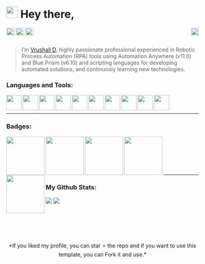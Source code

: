 <img src="https://media.giphy.com/media/hvRJCLFzcasrR4ia7z/giphy.gif" width="30px"> Hey there, 
==========
<p align="left">
  <img align="right" height="20" src="https://visitor-badge.glitch.me/badge?page_id=vrushalird.vrushalird">
  <a href="https://www.linkedin.com/in/vrushali-daware-2a6a08138/" >
    <img align="left" height="20" src="https://raw.githubusercontent.com/peterthehan/peterthehan/master/assets/linkedin.svg" alt="LinkedIn Profile" width="22px"/>
  </a>
  <a href="https://twitter.com/Vrushali__D" >
    <img align="left" height="20" src="https://raw.githubusercontent.com/peterthehan/peterthehan/master/assets/twitter.svg" alt="Twitter Profile" width="22px"/>
  </a>
  <a href="mailto:vrushali.geek@gmail.com" >
    <img align="left" height="20" src="https://github.com/vrushalird/assets/raw/images/mail.png" alt="Email" width="22px"/>
  </a>
</p>
 
<br><br>


> I’m [Vrushali D](https://github.com/vrushalird), highly passionate professional experienced in Robotic Process Automation (RPA) tools using Automation Anywhere (v11.0) and Blue Prism (v6.10) and scripting languages for developing automated solutions, and continuosly learning new technologies.  


### Languages and Tools:


<img align="left" height="40" src="https://github.com/vrushalird/assets/raw/images/automationanywhere.png">
<img align="left" height="40" src="https://github.com/vrushalird/assets/raw/images/blueprism.png">
<img align="left" height="40" src="https://github.com/vrushalird/assets/raw/images/java.jpg"> 
<img align="left" height="40" src="https://github.com/vrushalird/assets/raw/images/cpp.png">
<img align="left" height="40" src="https://github.com/vrushalird/assets/raw/images/c-programming.png">
<img align="left" height="40" src="https://github.com/vrushalird/assets/raw/images/csharp.png">
<img align="left" height="40" src="https://github.com/vrushalird/assets/raw/images/dotnet.png">
<img align="left" height="40" src="https://github.com/vrushalird/assets/raw/images/html5.png">
<img align="left" height="40" src="https://github.com/vrushalird/assets/raw/images/css3.png">
<img align="left" height="40" src="https://github.com/vrushalird/assets/raw/images/github.png">

<br><br>
***
### Badges:

<img align="left" width="100" height="100" src="https://github.com/vrushalird/assets/raw/images/botdeveloper-v11.png">
<img align="left" width="100" height="100" src="https://github.com/vrushalird/assets/raw/images/controlroomadmin.png">
<img align="left" width="100" height="100" src="https://github.com/vrushalird/assets/raw/images/technicalsupportspec.png">
<img align="left" width="100" height="100" src="https://github.com/vrushalird/assets/raw/images/bp_badge1.png">
<img align="left" width="100" height="100" src="https://github.com/vrushalird/assets/raw/images/bp_badge2.png">


<br><br>  
<br><br>
***
### My Github Stats:

![](https://github-readme-stats.vercel.app/api?username=vrushalird&show_icons=true)
![](https://github-readme-stats.vercel.app/api/top-langs/?username=vrushalird&layout=compact)


<br><br>  
 ---
<p align="center">
  *If you liked my profile, you can star ⭐ the repo and if you want to use this template, you can Fork it and use.* 
</p>
<!---
<p align="left"> <img src="https://github-readme-stats.vercel.app/api?username=vrushalird&show_icons=true" alt="vrushalird" /></p>

![Top Langs](https://github-readme-stats.vercel.app/api/top-langs/?username=vrushalird&layout=compact)](https://github.com/vrushalird/github-readme-stats)
 👀 🌱 📫 💼
<img src="https://media.giphy.com/media/3ohhwFmrcYqKEHg3Kw/giphy.gif" width="25px">
<img src="https://media.giphy.com/media/VDNDX5BhKKz0YsJkl0/giphy.gif" width="25px">
<a href="https://www.java.com/" target="_blank"> 
<a href="https://www.w3schools.com/cpp/" target="_blank">
 <a href="https://www.cprogramming.com/" target="_blank">
<img src="https://github-readme-stats.vercel.app/api?username=vrushalird&show_icons=true&theme=gotham" alt="vrushalird" />
<code><a href="https://www.w3schools.com/css/" target="_blank"><img align="left" alt="CSS3" width="40px" src="https://github.com/vrushalird/test-repo/raw/images/css3.jpg?raw=true" /></a></code>
<code><a href="https://www.w3.org/html/" target="_blank"><img align="left" alt="HTML5" width="40px" src="https://github.com/vrushalird/test-repo/raw/images/html.png?raw=true" /></a></code>
<code><img align="left" alt="Java" width="80px" src="https://github.com/vrushalird/test-repo/raw/images/java.jpg?raw=true"/></code>
<code><img height="40" src="https://raw.githubusercontent.com/github/explore/80688e429a7d4ef2fca1e82350fe8e3517d3494d/topics/mysql/mysql.png"></code>
<code><img height="40" src="https://raw.githubusercontent.com/github/explore/80688e429a7d4ef2fca1e82350fe8e3517d3494d/topics/git/git.png"></code>
<code><img height="40" src="https://raw.githubusercontent.com/github/explore/80688e429a7d4ef2fca1e82350fe8e3517d3494d/topics/cpp/cpp.png"></code>
<code><img height="40" src="https://raw.githubusercontent.com/github/explore/80688e429a7d4ef2fca1e82350fe8e3517d3494d/topics/javascript/javascript.png"></code>
<code><img height="20" src="https://raw.githubusercontent.com/github/explore/80688e429a7d4ef2fca1e82350fe8e3517d3494d/topics/vue/vue.png"></code>
<code><img height="20" src="https://raw.githubusercontent.com/github/explore/80688e429a7d4ef2fca1e82350fe8e3517d3494d/topics/react/react.png"></code>
<code><img height="20" src="https://raw.githubusercontent.com/github/explore/5c058a388828bb5fde0bcafd4bc867b5bb3f26f3/topics/graphql/graphql.png"></code>
<code><img height="20" src="https://raw.githubusercontent.com/github/explore/80688e429a7d4ef2fca1e82350fe8e3517d3494d/topics/nodejs/nodejs.png"></code>
<code><img height="20" src="https://raw.githubusercontent.com/github/explore/80688e429a7d4ef2fca1e82350fe8e3517d3494d/topics/firebase/firebase.png"></code>
<code><img height="20" src="https://raw.githubusercontent.com/github/explore/80688e429a7d4ef2fca1e82350fe8e3517d3494d/topics/python/python.png"></code>
![](https://visitor-badge.glitch.me/badge?page_id=vrushalird.vrushalird)
vrushalird/vrushalird is a ✨ special ✨ repository because its `README.md` (this file) appears on your GitHub profile.
You can click the Preview link to take a look at your changes.
![visitors](https://visitor-badge.glitch.me/badge?page_id=page.id&left_color=green&right_color=red)
<img align="right" alt="GIF" src="https://github.com/abhisheknaiidu/abhisheknaiidu/blob/master/code.gif?raw=true" width="500" height="320" />
--->
<br/>

